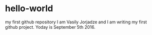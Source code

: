 # hello-world
my first github repository
I am Vasily Jorjadze and I am writing my first github project. Yoday is September 5th 2016.
